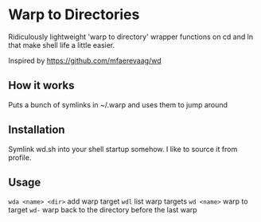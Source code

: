 # Warp to Directories

Ridiculously lightweight 'warp to directory' wrapper functions on cd and ln that make shell life a little easier.

Inspired by https://github.com/mfaerevaag/wd

## How it works

Puts a bunch of symlinks in ~/.warp and uses them to jump around

## Installation

Symlink wd.sh into your shell startup somehow.  I like to source it from profile.

## Usage

`wda <name> <dir>` add warp target
`wdl` list warp targets
`wd <name>` warp to target
`wd-` warp back to the directory before the last warp

